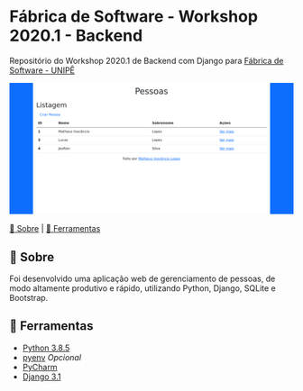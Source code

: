 # Fábrica de Software - Workshop 2020.1 - Backend

Repositório do Workshop 2020.1 de Backend com Django para
[Fábrica de Software - UNIPÊ](https://gitlab.com/repositoriodafabrica)

![pré-visualização](docs/preview.png)

[:scroll: Sobre](#scroll-sobre) | [:wrench: Ferramentas](#wrench-ferramentas)

## :scroll: Sobre

Foi desenvolvido uma aplicação web de gerenciamento de pessoas, de modo altamente produtivo e rápido, utilizando Python,
Django, SQLite e Bootstrap.

## :wrench: Ferramentas

- [Python 3.8.5](https://www.python.org/downloads/release/python-385/)
- [pyenv](https://github.com/pyenv/pyenv) *Opcional*
- [PyCharm](https://www.jetbrains.com/pt-br/pycharm/download/)
- [Django 3.1](https://docs.djangoproject.com/pt-br/3.1/)
